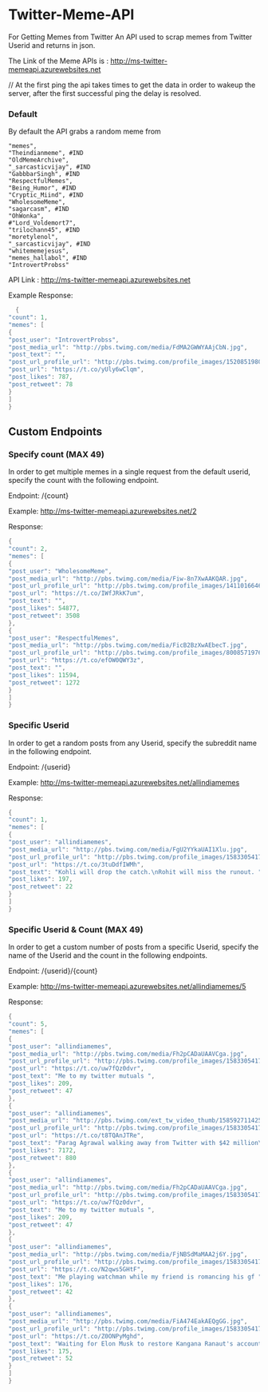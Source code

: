 # Twitter-Meme-API
For Getting Memes from Twitter
An API used to scrap memes from Twitter Userid and returns in json.

The Link of the Meme APIs is : http://ms-twitter-memeapi.azurewebsites.net

// At the first ping the api takes times to get the data in order to wakeup the server, after the first successful ping the delay is resolved.

### Default
By default the API grabs a random meme from 

    "memes",
    "Theindianmeme", #IND
    "OldMemeArchive",
    "_sarcasticvijay", #IND 
    "GabbbarSingh", #IND
    "RespectfulMemes",
    "Being_Humor", #IND
    "Cryptic_Miind", #IND
    "WholesomeMeme",
    "sagarcasm", #IND
    "OhWonka",
    #"Lord_Voldemort7",
    "trilochann45", #IND
    "moretylenol",
    "_sarcasticvijay", #IND 
    "whitememejesus",
    "memes_hallabol", #IND
    "IntrovertProbss"



API Link : http://ms-twitter-memeapi.azurewebsites.net

Example Response:

```lua
  {
"count": 1,
"memes": [
{
"post_user": "IntrovertProbss",
"post_media_url": "http://pbs.twimg.com/media/FdMA2GWWYAAjCbN.jpg",
"post_text": "",
"post_url_profile_url": "http://pbs.twimg.com/profile_images/1520851980993900548/1b5DfXlR_normal.jpg",
"post_url": "https://t.co/yUly6wClqm",
"post_likes": 787,
"post_retweet": 78
}
]
}
 ```

 ## Custom Endpoints
 
### Specify count (MAX 49)
In order to get multiple memes in a single request from the default userid, specify the count with the following endpoint.

Endpoint: /{count}

Example: http://ms-twitter-memeapi.azurewebsites.net/2

Response:

```lua   
{
"count": 2,
"memes": [
{
"post_user": "WholesomeMeme",
"post_media_url": "http://pbs.twimg.com/media/Fiw-8n7XwAAKQAR.jpg",
"post_url_profile_url": "http://pbs.twimg.com/profile_images/1411016646815358978/H8kX0hfw_normal.jpg",
"post_url": "https://t.co/IWfJRkK7um",
"post_text": "",
"post_likes": 54877,
"post_retweet": 3508
},
{
"post_user": "RespectfulMemes",
"post_media_url": "http://pbs.twimg.com/media/FicB2BzXwAEbecT.jpg",
"post_url_profile_url": "http://pbs.twimg.com/profile_images/800857197697703936/RMfUXdGk_normal.jpg",
"post_url": "https://t.co/efOW0QWY3z",
"post_text": "",
"post_likes": 11594,
"post_retweet": 1272
}
]
}
```    

### Specific Userid
In order to get a random posts from any Userid, specify the subreddit name in the following endpoint.

Endpoint: /{userid}

Example: http://ms-twitter-memeapi.azurewebsites.net/allindiamemes

Response:

```lua
{
"count": 1,
"memes": [
{
"post_user": "allindiamemes",
"post_media_url": "http://pbs.twimg.com/media/FgU2YYkaUAI1Xlu.jpg",
"post_url_profile_url": "http://pbs.twimg.com/profile_images/1583305417261993984/GJDncE5H_normal.jpg",
"post_url": "https://t.co/3tuDdfIWMh",
"post_text": "Kohli will drop the catch.\nRohit will miss the runout. ",
"post_likes": 197,
"post_retweet": 22
}
]
}
```    

### Specific Userid & Count (MAX 49)
In order to get a custom number of posts from a specific Userid, specify the name of the Userid and the count in the following endpoints.

Endpoint: /{userid}/{count}

Example: http://ms-twitter-memeapi.azurewebsites.net/allindiamemes/5

Response:
```lua
{
"count": 5,
"memes": [
{
"post_user": "allindiamemes",
"post_media_url": "http://pbs.twimg.com/media/Fh2pCADaUAAVCga.jpg",
"post_url_profile_url": "http://pbs.twimg.com/profile_images/1583305417261993984/GJDncE5H_normal.jpg",
"post_url": "https://t.co/uw7fQz0dvr",
"post_text": "Me to my twitter mutuals ",
"post_likes": 209,
"post_retweet": 47
},
{
"post_user": "allindiamemes",
"post_media_url": "http://pbs.twimg.com/ext_tw_video_thumb/1585927114259587074/pu/img/wbiLSo4LSddmG-ti.jpg",
"post_url_profile_url": "http://pbs.twimg.com/profile_images/1583305417261993984/GJDncE5H_normal.jpg",
"post_url": "https://t.co/t8TQAnJTRe",
"post_text": "Parag Agrawal walking away from Twitter with $42 million\n\n",
"post_likes": 7172,
"post_retweet": 880
},
{
"post_user": "allindiamemes",
"post_media_url": "http://pbs.twimg.com/media/Fh2pCADaUAAVCga.jpg",
"post_url_profile_url": "http://pbs.twimg.com/profile_images/1583305417261993984/GJDncE5H_normal.jpg",
"post_url": "https://t.co/uw7fQz0dvr",
"post_text": "Me to my twitter mutuals ",
"post_likes": 209,
"post_retweet": 47
},
{
"post_user": "allindiamemes",
"post_media_url": "http://pbs.twimg.com/media/FjNBSdMaMAA2j6Y.jpg",
"post_url_profile_url": "http://pbs.twimg.com/profile_images/1583305417261993984/GJDncE5H_normal.jpg",
"post_url": "https://t.co/N2qws5GHtF",
"post_text": "Me playing watchman while my friend is romancing his gf ",
"post_likes": 176,
"post_retweet": 42
},
{
"post_user": "allindiamemes",
"post_media_url": "http://pbs.twimg.com/media/FiA474EakAEQgGG.jpg",
"post_url_profile_url": "http://pbs.twimg.com/profile_images/1583305417261993984/GJDncE5H_normal.jpg",
"post_url": "https://t.co/Z0ONPyMghd",
"post_text": "Waiting for Elon Musk to restore Kangana Ranaut's account ",
"post_likes": 175,
"post_retweet": 52
}
]
}
```
